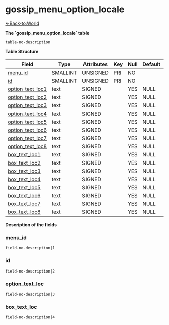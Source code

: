 # gossip\_menu\_option\_locale

[<-Back-to:World](database-world)

**The \`gossip\_menu\_option\_locale\` table**

`table-no-description`

**Table Structure**

| Field                  | Type     | Attributes | Key | Null | Default | Extra | Comment |
| ---------------------- | -------- | ---------- | --- | ---- | ------- | ----- | ------- |
| [menu_id][1]           | SMALLINT | UNSIGNED   | PRI | NO   |         |       |         |
| [id][2]                | SMALLINT | UNSIGNED   | PRI | NO   |         |       |         |
| [option_text_loc1][3]  | text     | SIGNED     |     | YES  | NULL    |       |         |
| [option_text_loc2][4]  | text     | SIGNED     |     | YES  | NULL    |       |         |
| [option_text_loc3][5]  | text     | SIGNED     |     | YES  | NULL    |       |         |
| [option_text_loc4][6]  | text     | SIGNED     |     | YES  | NULL    |       |         |
| [option_text_loc5][7]  | text     | SIGNED     |     | YES  | NULL    |       |         |
| [option_text_loc6][8]  | text     | SIGNED     |     | YES  | NULL    |       |         |
| [option_text_loc7][9]  | text     | SIGNED     |     | YES  | NULL    |       |         |
| [option_text_loc8][10] | text     | SIGNED     |     | YES  | NULL    |       |         |
| [box_text_loc1][11]    | text     | SIGNED     |     | YES  | NULL    |       |         |
| [box_text_loc2][12]    | text     | SIGNED     |     | YES  | NULL    |       |         |
| [box_text_loc3][13]    | text     | SIGNED     |     | YES  | NULL    |       |         |
| [box_text_loc4][14]    | text     | SIGNED     |     | YES  | NULL    |       |         |
| [box_text_loc5][15]    | text     | SIGNED     |     | YES  | NULL    |       |         |
| [box_text_loc6][16]    | text     | SIGNED     |     | YES  | NULL    |       |         |
| [box_text_loc7][17]    | text     | SIGNED     |     | YES  | NULL    |       |         |
| [box_text_loc8][18]    | text     | SIGNED     |     | YES  | NULL    |       |         |

[1]: #menu_id
[2]: #id
[3]: #option_text_loc1
[4]: #option_text_loc2
[5]: #option_text_loc3
[6]: #option_text_loc4
[7]: #option_text_loc5
[8]: #option_text_loc6
[9]: #option_text_loc7
[10]: #option_text_loc8
[11]: #box_text_loc1
[12]: #box_text_loc2
[13]: #box_text_loc3
[14]: #box_text_loc4
[15]: #box_text_loc5
[16]: #box_text_loc6
[17]: #box_text_loc7
[18]: #box_text_loc8

**Description of the fields**

### menu\_id

`field-no-description|1`

### id

`field-no-description|2`

### option\_text\_loc

`field-no-description|3`

### box\_text\_loc

`field-no-description|4`
